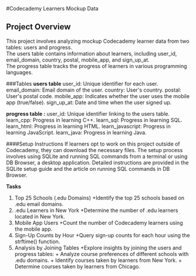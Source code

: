 #Codecademy Learners Mockup Data

## Project Overview
This project involves analyzing mockup Codecademy learner data from two tables: users and progress. <br>
The users table contains information about learners, including user_id, email_domain, country, postal, mobile_app, and sign_up_at. <br>
The progress table tracks the progress of learners in various programming languages.

###Tables
<b>users table</b>
user_id: Unique identifier for each user.
email_domain: Email domain of the user.
country: User's country.
postal: User's postal code.
mobile_app: Indicates whether the user uses the mobile app (true/false).
sign_up_at: Date and time when the user signed up.

<b>progress table :</b>
user_id: Unique identifier linking to the users table.
learn_cpp: Progress in learning C++.
learn_sql: Progress in learning SQL.
learn_html: Progress in learning HTML.
learn_javascript: Progress in learning JavaScript.
learn_java: Progress in learning Java.

####Setup Instructions
If learners opt to work on this project outside of Codecademy, they can download the necessary files. The setup process involves using SQLite and running SQL commands from a terminal or using DB Browser, a desktop application. Detailed instructions are provided in the SQLite setup guide and the article on running SQL commands in DB Browser.

<b>Tasks</b>
1. Top 25 Schools (.edu Domains)
   +Identify the top 25 schools based on .edu email domains.
3. .edu Learners in New York
   +Determine the number of .edu learners located in New York.
5. Mobile App Users
   +Count the number of Codecademy learners using the mobile app.
7. Sign-Up Counts by Hour
   +Query sign-up counts for each hour using the strftime() function.
9. Analysis by Joining Tables
    +Explore insights by joining the users and progress tables:
        + Analyze course preferences of different schools with .edu domains.
        + Identify courses taken by learners from New York.
        + Determine courses taken by learners from Chicago.




